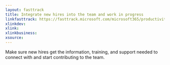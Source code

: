 ```yaml
---
layout: fasttrack
title: Integrate new hires into the team and work in progress
linkfasttrack: https://fasttrack.microsoft.com/microsoft365/productivitylibrary/Integrate-new-hires-into-the-team-and-work-in-progress 
xlinkdev: 
xlink: 
xlinkbusiness: 
xsource: 
---
```

Make sure new hires get the information, training, and support needed to connect with and start contributing to the team. 